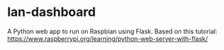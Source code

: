 # lan-dashboard
A Python web app to run on Raspbian using Flask. Based on this tutorial: https://www.raspberrypi.org/learning/python-web-server-with-flask/
